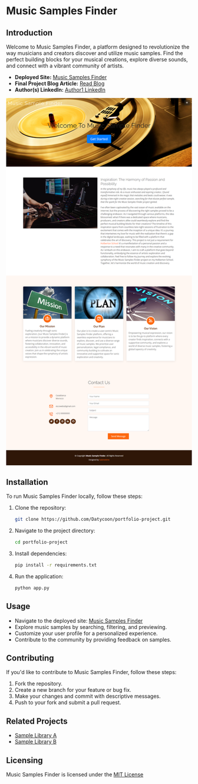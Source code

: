 # Music Samples Finder

## Introduction

Welcome to Music Samples Finder, a platform designed to revolutionize the way musicians and creators discover and utilize music samples. Find the perfect building blocks for your musical creations, explore diverse sounds, and connect with a vibrant community of artists.

- **Deployed Site:** [Music Samples Finder](https://github.com/Datycoon/portfolio-project/tree/master)
- **Final Project Blog Article:** [Read Blog](https://medium.com/@artskillzbusiness/portfolio-project-blog-post-9452ec44791d)
- **Author(s) LinkedIn:** [Author1 LinkedIn](https://www.linkedin.com/in/salaheddine-el-arousy/)

![Music Samples Finder](https://github.com/Datycoon/Project-Landing-Page/blob/master/ScreenShot%20-%20MUSIC%20SAMPLE%20FINDER%20-%20Bootstrap%20Landing%20Page%20Template%20%20.png)

## Installation

To run Music Samples Finder locally, follow these steps:

1. Clone the repository:
   ```bash
   git clone https://github.com/Datycoon/portfolio-project.git
   ```

2. Navigate to the project directory:
   ```bash
   cd portfolio-project
   ```

3. Install dependencies:
   ```bash
   pip install -r requirements.txt
   ```

4. Run the application:
   ```bash
   python app.py
   ```

## Usage

- Navigate to the deployed site: [Music Samples Finder](https://datycoon.github.io/portfolio-project/)
- Explore music samples by searching, filtering, and previewing.
- Customize your user profile for a personalized experience.
- Contribute to the community by providing feedback on samples.

## Contributing

If you'd like to contribute to Music Samples Finder, follow these steps:

1. Fork the repository.
2. Create a new branch for your feature or bug fix.
3. Make your changes and commit with descriptive messages.
4. Push to your fork and submit a pull request.

## Related Projects

- [Sample Library A](https://datycoon.github.io/portfolio-project/)
- [Sample Library B](https://datycoon.github.io/portfolio-project/)

## Licensing

Music Samples Finder is licensed under the [MIT License](https://github.com/Datycoon)
```



